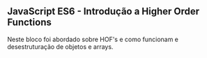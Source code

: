 ## JavaScript ES6 - Introdução a Higher Order Functions

Neste bloco foi abordado sobre HOF's e como funcionam e desestruturação de objetos e arrays.

